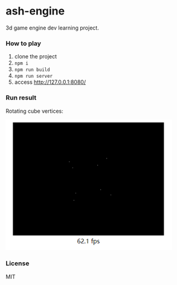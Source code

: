 # ash-engine

3d game engine dev learning project.

### How to play
1. clone the project
2. `npm i`
3. `npm run build`
4. `npm run server`
5. access http://127.0.0.1:8080/

### Run result

Rotating cube vertices:

![ash-engine-preview](https://raw.githubusercontent.com/HeGanjie/ash-engine/master/preview.png)

### License
MIT

